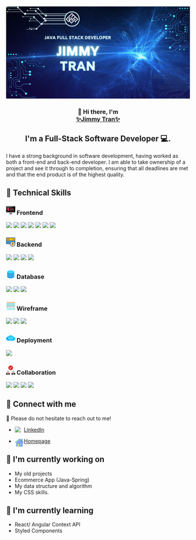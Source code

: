 ![](JimmyTran%20Technology%20Banner.jpg)

<h3 align="center">
👋 Hi there, I'm <br> <a href="https://www.yushi.dev/" target="_blank" rel="noreferrer">✨Jimmy Tran✨</a> 
</h3>

<h2 align="center">
I'm a Full-Stack Software Developer 💻.
</h2>

I have a strong background in software development, having worked as both a front-end and back-end developer. I am able to take ownership of a project and see it through to completion, ensuring that all deadlines are met and that the end product is of the highest quality.

## 💼 Technical Skills

### <img src="frontend.svg" width="25px"> Frontend

![](https://img.shields.io/badge/HTML5-E34F26?style=for-the-badge&logo=html5&logoColor=white)
![](https://img.shields.io/badge/CSS3-1572B6?style=for-the-badge&logo=css3&logoColor=white)
![](https://img.shields.io/badge/JavaScript-F7DF1E?style=for-the-badge&logo=javascript&logoColor=black)
![](https://img.shields.io/badge/TypeScript-007ACC?style=for-the-badge&logo=typescript&logoColor=white)
![](https://img.shields.io/badge/Bootstrap-563D7C?style=for-the-badge&logo=bootstrap&logoColor=white)
![](https://img.shields.io/badge/React-20232A?style=for-the-badge&logo=react&logoColor=61DAFB)
![](https://img.shields.io/badge/Angular-DD0031?style=for-the-badge&logo=angular&logoColor=white)

### <img src="backend.svg" width="25px"> Backend

![](https://img.shields.io/badge/Node.js-43853D?style=for-the-badge&logo=node.js&logoColor=white)
![](https://img.shields.io/badge/Express.js-404D59?style=for-the-badge)
![](https://img.shields.io/badge/Java-ED8B00?style=for-the-badge&logo=openjdk&logoColor=white)
![](https://img.shields.io/badge/Spring-6DB33F?style=for-the-badge&logo=spring&logoColor=white)

### <img src="database.svg" width="25px"> Database

![](https://img.shields.io/badge/PostgreSQL-316192?style=for-the-badge&logo=postgresql&logoColor=white)
![](https://img.shields.io/badge/MySQL-005C84?style=for-the-badge&logo=mysql&logoColor=white)
![](https://img.shields.io/badge/SQLite-07405E?style=for-the-badge&logo=sqlite&logoColor=white)

### <img src="wireframe.svg" width="25px"> Wireframe

![](https://img.shields.io/badge/Figma-F24E1E?style=for-the-badge&logo=figma&logoColor=white)
![](https://img.shields.io/badge/Adobe%20Photoshop-31A8FF?style=for-the-badge&logo=Adobe%20Photoshop&logoColor=black)
![](https://img.shields.io/badge/Adobe%20Illustrator-FF9A00?style=for-the-badge&logo=adobe%20illustrator&logoColor=white)

### <img src="deployment.svg" width="25px"> Deployment

![](https://img.shields.io/badge/Amazon_AWS-232F3E?style=for-the-badge&logo=amazon-aws&logoColor=white)

### <img src="collaboration.svg" width="25px"> Collaboration

![](https://img.shields.io/badge/Slack-4A154B?style=for-the-badge&logo=slack&logoColor=white)
![](https://img.shields.io/badge/Discord-7289DA?style=for-the-badge&logo=discord&logoColor=white)
![](https://img.shields.io/badge/GitHub-100000?style=for-the-badge&logo=github&logoColor=white)
![](https://img.shields.io/badge/LinkedIn-0077B5?style=for-the-badge&logo=linkedin&logoColor=white)

## 🤝 Connect with me

💬 Please do not hesitate to reach out to me!

- <a href="www.linkedin.com/in/jimmy-tran-68b312199"><img align="left" src="https://www.vectorlogo.zone/logos/linkedin/linkedin-tile.svg" width="25px"/> LinkedIn</a>

- <a href="http://52.14.238.144/"><img align="left" src="homepage.svg" width="25px"/> Homepage</a>

## 🚀 I'm currently working on

- My old projects
- Ecommerce App (Java-Spring)
- My data structure and algorithm
- My CSS skills.

## 🔭 I'm currently learning

- React/ Angular Context API
- Styled Components

<!--
**JimmyTran1206/JimmyTran1206** is a ✨ _special_ ✨ repository because its `README.md` (this file) appears on your GitHub profile.

Here are some ideas to get you started:

- 🔭 I’m currently working on ...
- 🌱 I’m currently learning ...
- 👯 I’m looking to collaborate on ...
- 🤔 I’m looking for help with ...
- 💬 Ask me about ...
- 📫 How to reach me: ...
- 😄 Pronouns: ...
- ⚡ Fun fact: ...
-->
